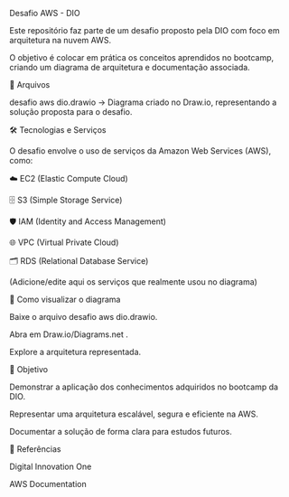Desafio AWS - DIO

Este repositório faz parte de um desafio proposto pela DIO com foco em arquitetura na nuvem AWS.

O objetivo é colocar em prática os conceitos aprendidos no bootcamp, criando um diagrama de arquitetura e documentação associada.

📌 Arquivos

desafio aws dio.drawio → Diagrama criado no Draw.io, representando a solução proposta para o desafio.

🛠 Tecnologias e Serviços

O desafio envolve o uso de serviços da Amazon Web Services (AWS), como:

☁️ EC2 (Elastic Compute Cloud)

🗄️ S3 (Simple Storage Service)

🛡️ IAM (Identity and Access Management)

🌐 VPC (Virtual Private Cloud)

🗂️ RDS (Relational Database Service)

(Adicione/edite aqui os serviços que realmente usou no diagrama)

📖 Como visualizar o diagrama

Baixe o arquivo desafio aws dio.drawio.

Abra em Draw.io/Diagrams.net
.

Explore a arquitetura representada.

🎯 Objetivo

Demonstrar a aplicação dos conhecimentos adquiridos no bootcamp da DIO.

Representar uma arquitetura escalável, segura e eficiente na AWS.

Documentar a solução de forma clara para estudos futuros.

📎 Referências

Digital Innovation One

AWS Documentation
